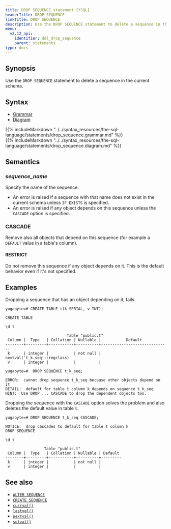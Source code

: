 ```yaml
---
title: DROP SEQUENCE statement [YSQL]
headerTitle: DROP SEQUENCE
linkTitle: DROP SEQUENCE
description: Use the DROP SEQUENCE statement to delete a sequence in the current schema.
menu:
  v2.12_api:
    identifier: ddl_drop_sequence
    parent: statements
type: docs
---
```


## Synopsis

Use the `DROP SEQUENCE` statement to delete a sequence in the current schema.

## Syntax

<ul class="nav nav-tabs nav-tabs-yb">
  <li >
    <a href="#grammar" class="nav-link active" id="grammar-tab" data-toggle="tab" role="tab" aria-controls="grammar" aria-selected="true">
      <i class="fa-solid fa-file-lines" aria-hidden="true"></i>
      Grammar
    </a>
  </li>
  <li>
    <a href="#diagram" class="nav-link" id="diagram-tab" data-toggle="tab" role="tab" aria-controls="diagram" aria-selected="false">
      <i class="fa-solid fa-diagram-project" aria-hidden="true"></i>
      Diagram
    </a>
  </li>
</ul>

<div class="tab-content">
  <div id="grammar" class="tab-pane fade show active" role="tabpanel" aria-labelledby="grammar-tab">
  {{% includeMarkdown "../../syntax_resources/the-sql-language/statements/drop_sequence.grammar.md" %}}
  </div>
  <div id="diagram" class="tab-pane fade" role="tabpanel" aria-labelledby="diagram-tab">
  {{% includeMarkdown "../../syntax_resources/the-sql-language/statements/drop_sequence.diagram.md" %}}
  </div>
</div>

## Semantics

### *sequence_name*

Specify the name of the sequence.

- An error is raised if a sequence with that name does not exist in the current schema unless `IF EXISTS` is specified.
- An error is raised if any object depends on this sequence unless the `CASCADE` option is specified.

### CASCADE

Remove also all objects that depend on this sequence (for example a `DEFAULT` value in a table's column).

#### RESTRICT

Do not remove this sequence if any object depends on it. This is the default behavior even if it's not specified.

## Examples

Dropping a sequence that has an object depending on it, fails.

```plpgsql
yugabyte=# CREATE TABLE t(k SERIAL, v INT);
```

```
CREATE TABLE
```

```plpgsql
\d t
```

```
                           Table "public.t"
 Column |  Type   | Collation | Nullable |           Default
--------+---------+-----------+----------+------------------------------
 k      | integer |           | not null | nextval('t_k_seq'::regclass)
 v      | integer |           |          |
```

```plpgsql
yugabyte=#  DROP SEQUENCE t_k_seq;
```

```
ERROR:  cannot drop sequence t_k_seq because other objects depend on it
DETAIL:  default for table t column k depends on sequence t_k_seq
HINT:  Use DROP ... CASCADE to drop the dependent objects too.
```

Dropping the sequence with the `CASCADE` option solves the problem and also deletes the default value in table `t`.

```plpgsql
yugabyte=# DROP SEQUENCE t_k_seq CASCADE;
```

```
NOTICE:  drop cascades to default for table t column k
DROP SEQUENCE
```

```plpgsql
\d t
```

```
                 Table "public.t"
 Column |  Type   | Collation | Nullable | Default
--------+---------+-----------+----------+---------
 k      | integer |           | not null |
 v      | integer |           |          |

```

## See also

- [`ALTER SEQUENCE`](../ddl_alter_sequence)
- [`CREATE SEQUENCE`](../ddl_create_sequence)
- [`currval()`](../../../exprs/func_currval)
- [`lastval()`](../../../exprs/func_lastval)
- [`nextval()`](../../../exprs/func_nextval)
- [`setval()`](../../../exprs/func_setval)
